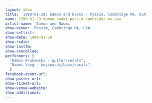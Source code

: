 ```yaml
---
layout: show
title: '1999-01-29: Damon and Naomi - Passim, Cambridge MA, USA'
name: 1999-01-29-damon-naomi-passim-cambridge-ma-usa
artist-name: 'Damon and Naomi'
show-venue: 'Passim, Cambridge MA, USA'
show-setlist: 
show-date: 1999-01-29
show-radio: 
show-lastfm: 
show-cancelled: 
performers: [
  "Damon Krukowski - guitar/vocals",
  "Naomi Yang - keyboards/bass/vocals"
  ]
facebook-event-url: 
show-poster-url: 
show-ticket-url: 
show-venue-website: 
show-additional: 
---
```



